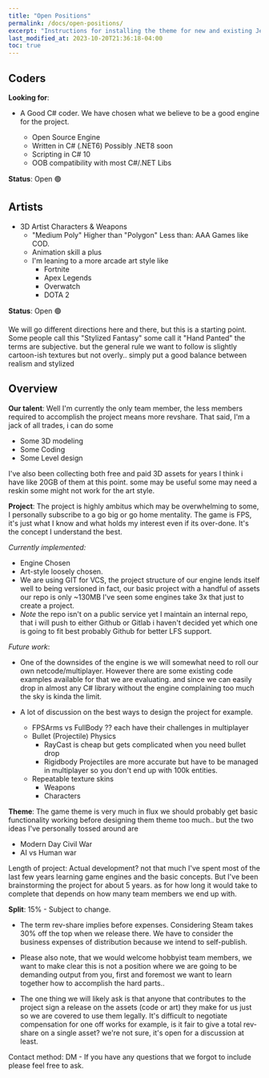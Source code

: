 ```yaml
---
title: "Open Positions"
permalink: /docs/open-positions/
excerpt: "Instructions for installing the theme for new and existing Jekyll based sites."
last_modified_at: 2023-10-20T21:36:18-04:00
toc: true
---
```


## Coders

**Looking for**: 
- A Good C# coder.
  We have chosen what we believe to be a good engine for the project. 
	  
	-  Open Source Engine
	- Written in C# (.NET6) Possibly .NET8 soon
	- Scripting in C# 10
	- OOB compatibility with most C#/.NET Libs

**Status**: Open 🟢

## Artists

- 3D Artist 
	Characters & Weapons 
	 -  "Medium Poly" 
		   Higher than "Polygon"  Less than: AAA Games like COD.
	- Animation skill a plus
	- I'm leaning to a more arcade art style like 
		- Fortnite 
		- Apex Legends
		- Overwatch
		- DOTA 2

**Status**: Open 🟢

  We will go different directions here and there, but this is a starting point.  Some people call this "Stylized Fantasy" some call it "Hand Panted" the terms are subjective.  but the general rule we want to follow is slightly cartoon-ish textures but not overly.. simply put a good balance between realism and stylized

## Overview

**Our talent**: Well I'm currently the only team member, the less members required to accomplish the project means more revshare. That said, I'm a jack of all trades,  i can do some 

- Some 3D modeling
- Some Coding 
- Some Level design  
  
I've also been collecting both free and paid 3D assets for years I think i have like 20GB of them at this point.  some may be useful some may need a reskin some might not work for the art style. 

**Project**: The project is highly ambitus which may be overwhelming to some, I personally subscribe to a go big or go home mentality.  The game is FPS, it's just what I know and what holds my interest even if its over-done.  It's the concept I understand the best.  

*Currently implemented:*
  - Engine Chosen
  - Art-style loosely chosen.
  - We are using GIT for VCS, the project structure of our engine lends itself well to being versioned in fact, our basic project with a handful of assets our repo is only ~130MB I've seen some engines take 3x that just to create a project. 
  - *Note* the repo isn't on a public service yet I maintain an internal repo, that i will push to either Github or Gitlab  i haven't decided yet which one is going to fit best probably Github for better LFS support.
  
*Future work*:
 - One of the downsides of the engine is we will somewhat need to roll our own netcode/multiplayer. However there are some existing code examples available for that we are evaluating. and since we can easily drop in almost any C# library without the engine complaining too much the sky is kinda the limit.
 - A lot of discussion on the best ways to design the project for example.
   
	 - FPSArms vs FullBody ?? each have their challenges in multiplayer
	 - Bullet (Projectile) Physics 
		 - RayCast is cheap but gets complicated when you need bullet drop
		 - Rigidbody Projectiles are more accurate but have to be managed in multiplayer so you don't end up with 100k entities.
	 - Repeatable texture skins
		 - Weapons 
		 - Characters 

**Theme**: The game theme is very much in flux we should probably get basic functionality working before designing them theme too much.. but the two ideas I've personally tossed around are

- Modern Day Civil War
-  AI vs Human war


Length of project: Actual development? not that much I've spent most of the last few years learning game engines and the basic concepts. But I've been brainstorming the project for about 5 years.  as for how long it would take to complete that depends on how many team members we end up with.  

**Split**: 15%  - Subject to change. 

- The term rev-share implies before expenses. Considering Steam takes 30% off the top when we release there. We have to consider the business expenses of distribution because we intend to self-publish.

- Please also note, that we would welcome hobbyist team members, we want to make clear this is not a position where we are going to be demanding output from you, first and foremost we want to learn together how to accomplish the hard parts..
   
- The one thing we will likely ask is that anyone that contributes to the project sign a release on the assets (code or art) they make for us just so we are covered to use them legally. It's difficult to negotiate compensation for one off works for example, is it fair to give a total rev-share on a single asset? we're not sure, it's open for a discussion at least. 




Contact method: DM  - If you have any questions that we forgot to include please feel free to ask. 
